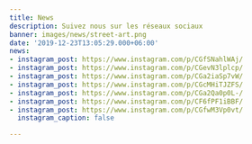 ```yaml
---
title: News
description: Suivez nous sur les réseaux sociaux
banner: images/news/street-art.png
date: '2019-12-23T13:05:29.000+06:00'
news:
- instagram_post: https://www.instagram.com/p/CGfSNahlWAj/
- instagram_post: https://www.instagram.com/p/CGevN3lplcp/
- instagram_post: https://www.instagram.com/p/CGa2iaSp7vW/
- instagram_post: https://www.instagram.com/p/CGcMHiTJZFS/
- instagram_post: https://www.instagram.com/p/CGa2Qa0p0L-/
- instagram_post: https://www.instagram.com/p/CF6fPF1iBBF/
- instagram_post: https://www.instagram.com/p/CGfwM3Vp0vt/
  instagram_caption: false

---
```

